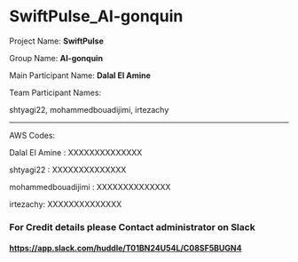# SwiftPulse_AI-gonquin

Project Name: **SwiftPulse**

Group Name: **AI-gonquin**

Main Participant Name: **Dalal El Amine**

Team Participant Names:

shtyagi22, mohammedbouadijimi, irtezachy

--------------------------------------------
AWS Codes:

Dalal El Amine : XXXXXXXXXXXXXX

shtyagi22 : XXXXXXXXXXXXXX

mohammedbouadijimi : XXXXXXXXXXXXXX 

irtezachy: XXXXXXXXXXXXXX

### For Credit details please Contact administrator on Slack
#### https://app.slack.com/huddle/T01BN24U54L/C08SF5BUGN4 
